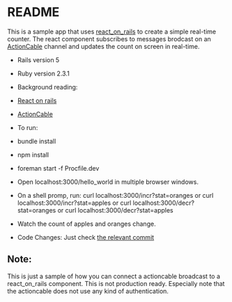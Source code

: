 # README

This is a sample app that uses [react_on_rails](https://github.com/shakacode/react_on_rails) to create a simple real-time counter.
The react component subscribes to messages brodcast on an [ActionCable](http://edgeguides.rubyonrails.org/action_cable_overview.html) channel and updates the count on screen in real-time.

* Rails version
5

* Ruby version
2.3.1

* Background reading:
 * [React on rails](https://github.com/shakacode/react_on_rails/#getting-started)
 * [ActionCable](http://edgeguides.rubyonrails.org/action_cable_overview.html)

* To run:
 * bundle install
 * npm install
 * foreman start -f Procfile.dev
 * Open localhost:3000/hello_world in multiple browser windows.
 * On a shell promp, run:
   curl localhost:3000/incr?stat=oranges
   or
   curl localhost:3000/incr?stat=apples
   or
   curl localhost:3000/decr?stat=oranges
   or
   curl localhost:3000/decr?stat=apples
 * Watch the count of apples and oranges change.

* Code Changes:
Just check [the relevant commit](https://github.com/paneer-tikka/react_actioncable_counter/commit/299155b7277bab5dce1c6405f8ca45b78f5176c7)

## Note:
This is just a sample of how you can connect a actioncable broadcast to a react_on_rails component. This is not production ready. Especially note that the actioncable does not use any kind of authentication.
